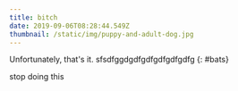 ```yaml
---
title: bitch
date: 2019-09-06T08:28:44.549Z
thumbnail: /static/img/puppy-and-adult-dog.jpg
---
```


Unfortunately, that's it.
sfsdfggdgdfgdfgdfgdfgdfg
{: #bats}
<p class="how">stop doing this </p>